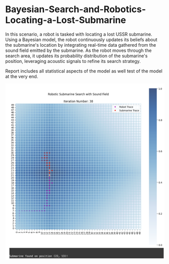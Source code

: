 # Bayesian-Search-and-Robotics-Locating-a-Lost-Submarine

In this scenario, a robot is tasked with locating a lost USSR submarine. Using a Bayesian model, the robot continuously updates its beliefs about the submarine's location by integrating real-time data gathered from the sound field emitted by the submarine. As the robot moves through the search area, it updates its probability distribution of the submarine's position, leveraging acoustic signals to refine its search strategy.

Report includes all statistical aspects of the model as well test of the model at the very end.

![Test run](Example/test.png)
